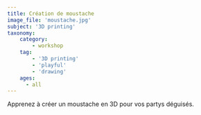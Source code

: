 ```yaml
---
title: Création de moustache
image_file: 'moustache.jpg'
subject: '3D printing'
taxonomy:
    category:
        - workshop
    tag:
        - '3D printing'
        - 'playful'
        - 'drawing'
    ages:
      - all
---
```

Apprenez à créer un moustache en 3D pour vos partys déguisés.